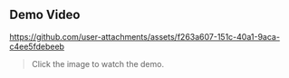## Demo Video
https://github.com/user-attachments/assets/f263a607-151c-40a1-9aca-c4ee5fdebeeb

> Click the image to watch the demo.

